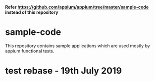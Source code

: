 **Refer https://github.com/appium/appium/tree/master/sample-code instead of this repository**

# sample-code

This repository contains sample applications which are used mostly by appium functional tests.
# test rebase - 19th July 2019